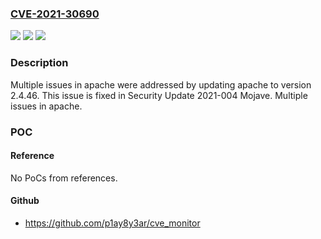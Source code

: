 ### [CVE-2021-30690](https://cve.mitre.org/cgi-bin/cvename.cgi?name=CVE-2021-30690)
![](https://img.shields.io/static/v1?label=Product&message=Security%20Update%20-%20Mojave&color=blue)
![](https://img.shields.io/static/v1?label=Version&message=%3C%202021%20&color=brighgreen)
![](https://img.shields.io/static/v1?label=Vulnerability&message=Multiple%20issues%20in%20apache&color=brighgreen)

### Description

Multiple issues in apache were addressed by updating apache to version 2.4.46. This issue is fixed in Security Update 2021-004 Mojave. Multiple issues in apache.

### POC

#### Reference
No PoCs from references.

#### Github
- https://github.com/p1ay8y3ar/cve_monitor

